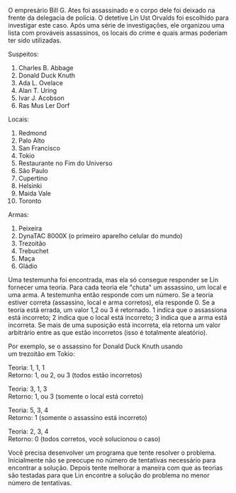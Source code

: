 O empresário Bill G. Ates foi assassinado e o corpo dele foi deixado na frente da delegacia de polícia. O detetive Lin Ust Orvalds foi escolhido para investigar este caso. Após uma série de investigações, ele organizou uma lista com prováveis assassinos, os locais do crime e quais armas poderiam ter sido utilizadas.

Suspeitos:

1. Charles B. Abbage
2. Donald Duck Knuth
3. Ada L. Ovelace
4. Alan T. Uring
5. Ivar J. Acobson
6. Ras Mus Ler Dorf

Locais:

1. Redmond
2. Palo Alto
3. San Francisco
4. Tokio
5. Restaurante no Fim do Universo
6. São Paulo
7. Cupertino
8. Helsinki
9. Maida Vale
10. Toronto

Armas:

1. Peixeira
2. DynaTAC 8000X (o primeiro aparelho celular do mundo)
3. Trezoitão
4. Trebuchet
5. Maça
6. Gládio

Uma testemunha foi encontrada, mas ela só consegue responder se Lin fornecer uma teoria. Para cada teoria ele "chuta" um assassino, um local e uma arma. A testemunha então responde com um número. Se a teoria estiver correta (assassino, local e arma corretos), ela responde 0. Se a teoria está errada, um valor 1,2 ou 3 é retornado. 1 indica que o assassiona está incorreto; 2 indica que o local está incorreto; 3 indica que a arma está incorreta. Se mais de uma suposição está incorreta, ela retorna um valor arbitrário entre as que estão incorretos (isso é totalmente aleatório).

Por exemplo, se o assassino for Donald Duck Knuth usando um trezoitão em Tokio:

Teoria: 1, 1, 1  
Retorno: 1, ou 2, ou 3 (todos estão incorretos) 

Teoria: 3, 1, 3  
Retorno: 1, ou 3 (somente o local está correto)

Teoria: 5, 3, 4  
Retorno: 1 (somente o assassino está incorreto)

Teoria: 2, 3, 4  
Retorno: 0 (todos corretos, você solucionou o caso)

Você precisa desenvolver um programa que tente resolver o problema. Inicialmente não se preocupe no número de tentativas necessário para encontrar a solução. Depois tente melhorar a maneira com que as teorias são testadas para que Lin encontre a solução do problema no menor número de tentativas.
